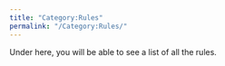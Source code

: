 ```yaml
---
title: "Category:Rules"
permalink: "/Category:Rules/"
---
```


Under here, you will be able to see a list of all the rules.